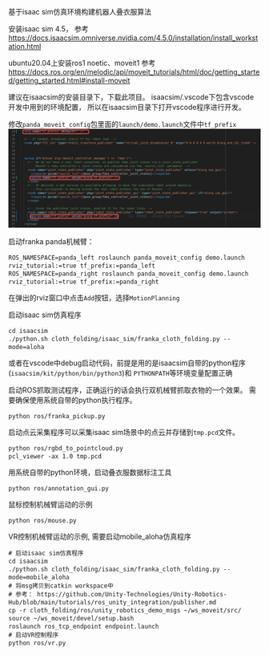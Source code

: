 基于isaac sim仿真环境构建机器人叠衣服算法

安装isaac sim 4.5，
参考 https://docs.isaacsim.omniverse.nvidia.com/4.5.0/installation/install_workstation.html

ubuntu20.04上安装ros1 noetic、moveit1
参考 https://docs.ros.org/en/melodic/api/moveit_tutorials/html/doc/getting_started/getting_started.html#install-moveit


建议在isaacsim的安装目录下，下载此项目。
isaacsim/.vscode下包含vscode开发中用到的环境配置，
所以在isaacsim目录下打开vscode程序进行开发。

修改```panda_moveit_config```包里面的```launch/demo.launch```文件中```tf_prefix```
![tf_prefix](./assets/tf_prefix.jpg)

启动franka panda机械臂：
```shell
ROS_NAMESPACE=panda_left roslaunch panda_moveit_config demo.launch rviz_tutorial:=true tf_prefix:=panda_left
ROS_NAMESPACE=panda_right roslaunch panda_moveit_config demo.launch rviz_tutorial:=true tf_prefix:=panda_right
```
在弹出的rviz窗口中点击```Add```按钮，选择```MotionPlanning```

启动isaac sim仿真程序
```shell
cd isaacsim
./python.sh cloth_folding/isaac_sim/franka_cloth_folding.py --mode=aloha
```
或者在vscode中debug启动代码，前提是用的是isaacsim自带的python程序
(```isaacsim/kit/python/bin/python3```)和 ```PYTHONPATH```等环境变量配置正确

启动ROS抓取测试程序，正确运行的话会执行双机械臂抓取衣物的一个效果。
需要确保使用系统自带的python执行程序。
```shell
python ros/franka_pickup.py 
```

启动点云采集程序可以采集isaac sim场景中的点云并存储到```tmp.pcd```文件。
```shell
python ros/rgbd_to_pointcloud.py
pcl_viewer -ax 1.0 tmp.pcd
```

用系统自带的python环境，启动叠衣服数据标注工具
```shell
python ros/annotation_gui.py
```

鼠标控制机械臂运动的示例
```shell
python ros/mouse.py
```

VR控制机械臂运动的示例, 需要启动mobile_aloha仿真程序
```shell
# 启动isaac sim仿真程序
cd isaacsim
./python.sh cloth_folding/isaac_sim/franka_cloth_folding.py --mode=mobile_aloha
# 将msg拷贝到catkin workspace中
# 参考： https://github.com/Unity-Technologies/Unity-Robotics-Hub/blob/main/tutorials/ros_unity_integration/publisher.md
cp -r cloth_folding/ros/unity_robotics_demo_msgs ~/ws_moveit/src/
source ~/ws_moveit/devel/setup.bash
roslaunch ros_tcp_endpoint endpoint.launch
# 启动VR控制程序
python ros/vr.py
```